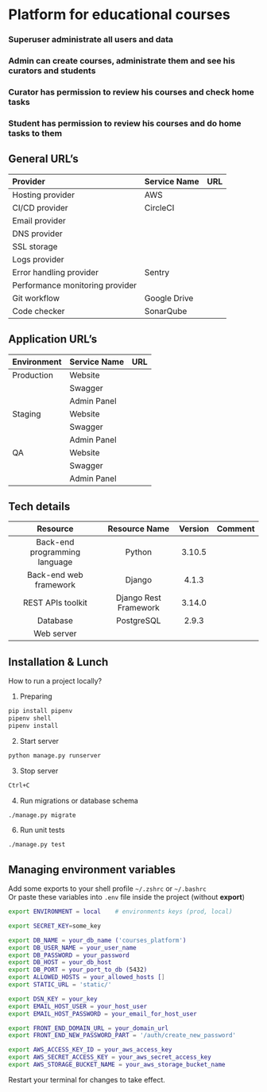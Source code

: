 # Platform for educational courses

### Superuser administrate all users and data
### Admin can create courses, administrate them and see his curators and students
### Curator has permission to review his courses and check home tasks
### Student has permission to review his courses and do home tasks to them

## General URL’s

|**Provider**|**Service Name**|**URL**|
| :- | :- | :- |
|Hosting provider|AWS||
|CI/CD provider|CircleCI||
|Email provider|||
|DNS provider|||
|SSL storage|||
|Logs provider|||
|Error handling provider|Sentry|| 
|Performance monitoring provider|||
|Git workflow|Google Drive||
|Code checker|SonarQube||

## Application URL’s

|**Environment**|**Service Name**|**URL**|
| :- | :- | :- |
|Production|Website||
||Swagger||
||Admin Panel||
|Staging|Website||
||Swagger||
||Admin Panel||
|QA|Website||
||Swagger||
||Admin Panel||

## Tech details

|**Resource**|**Resource Name**|**Version**|**Comment**|
| :-: | :-: | :-: | :-: |
|Back-end programming language|Python|3.10.5||
|Back-end web framework|Django|4.1.3||
|REST APIs toolkit|Django Rest Framework|3.14.0||
|Database|PostgreSQL|2.9.3||
|Web server||||

## Installation & Lunch

How to run a project locally?

1. Preparing

```sh
pip install pipenv
pipenv shell
pipenv install
```

2. Start server

```sh
python manage.py runserver
```

3. Stop server

```sh
Ctrl+C
```

4. Run migrations or database schema 
```sh
./manage.py migrate
```
6. Run unit tests 

```sh
./manage.py test
```

## Managing environment variables

Add some exports to your shell profile `~/.zshrc` or `~/.bashrc`<br>
Or paste these variables into `.env` file inside the project (without **export**)

```sh
export ENVIRONMENT = local    # environments keys (prod, local)

export SECRET_KEY=some_key

export DB_NAME = your_db_name ('courses_platform')
export DB_USER_NAME = your_user_name
export DB_PASSWORD = your_password
export DB_HOST = your_db_host
export DB_PORT = your_port_to_db (5432)
export ALLOWED_HOSTS = your_allowed_hosts []
export STATIC_URL = 'static/'

export DSN_KEY = your_key
export EMAIL_HOST_USER = your_host_user
export EMAIL_HOST_PASSWORD = your_email_for_host_user

export FRONT_END_DOMAIN_URL = your_domain_url
export FRONT_END_NEW_PASSWORD_PART = '/auth/create_new_password'

export AWS_ACCESS_KEY_ID = your_aws_access_key
export AWS_SECRET_ACCESS_KEY = your_aws_secret_access_key
export AWS_STORAGE_BUCKET_NAME = your_aws_storage_bucket_name
```

Restart your terminal for changes to take effect.
